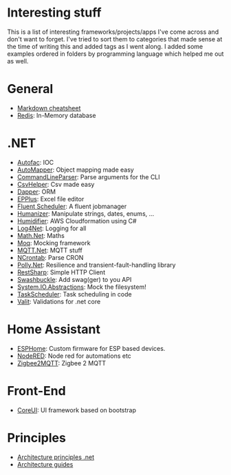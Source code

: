 # Interesting stuff

This is a list of interesting frameworks/projects/apps I've come across and don't want to forget. I've tried to sort them to categories that made sense at the time of writing this and added tags as I went along.
I added some examples ordered in folders by programming language which helped me out as well.

# General
- [Markdown cheatsheet](https://github.com/adam-p/markdown-here/wiki/Markdown-Cheatsheet)
- [Redis](https://redislabs.com): In-Memory database

# .NET

- [Autofac](https://autofac.org): IOC
- [AutoMapper](http://automapper.org): Object mapping made easy
- [CommandLineParser](https://github.com/commandlineparser/commandline): Parse arguments for the CLI
- [CsvHelper](https://github.com/JoshClose/CsvHelper): Csv made easy
- [Dapper](https://github.com/StackExchange/Dapper): ORM
- [EPPlus](https://github.com/JanKallman/EPPlus): Excel file editor
- [Fluent Scheduler](https://github.com/fluentscheduler/FluentScheduler): A fluent jobmanager
- [Humanizer](https://github.com/Humanizr/Humanizer): Manipulate strings, dates, enums, ...
- [Humidifier](https://github.com/jakejscott/Humidifier): AWS Cloudformation using C#
- [Log4Net](http://logging.apache.org/log4net/): Logging for all
- [Math.Net](https://numerics.mathdotnet.com): Maths
- [Moq](https://github.com/moq/moq4): Mocking framework
- [MQTT.Net](https://github.com/chkr1011/MQTTnet): MQTT stuff
- [NCrontab](https://github.com/atifaziz/NCrontab): Parse CRON
- [Polly.Net](https://github.com/App-vNext/Polly): Resilience and transient-fault-handling library
- [RestSharp](http://restsharp.org): Simple HTTP Client
- [Swashbuckle](https://github.com/domaindrivendev/Swashbuckle): Add swag(ger) to you API
- [System.IO.Abstractions](https://github.com/System-IO-Abstractions/System.IO.Abstractions): Mock the filesystem!
- [TaskScheduler](https://github.com/dahall/taskscheduler): Task scheduling in code
- [Valit](https://github.com/valit-stack/Valit): Validations for .net core

# Home Assistant

- [ESPHome](https://esphome.io/index.html): Custom firmware for ESP based devices.
- [NodeRED](https://nodered.org): Node red for automations etc
- [Zigbee2MQTT](https://github.com/Koenkk/zigbee2mqtt): Zigbee 2 MQTT

# Front-End
- [CoreUI](https://coreui.io/): UI framework based on bootstrap

# Principles
- [Architecture principles .net](https://docs.microsoft.com/en-us/dotnet/standard/modern-web-apps-azure-architecture/architectural-principles)
- [Architecture guides](https://dotnet.microsoft.com/learn/dotnet/architecture-guides)
